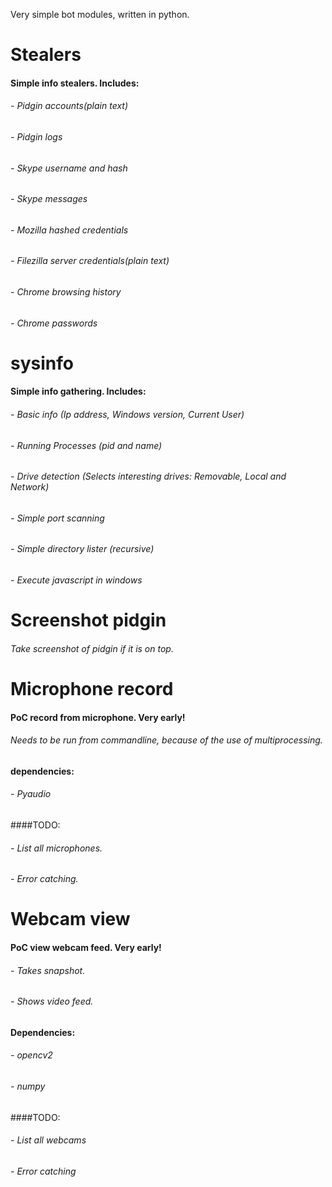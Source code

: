 Very simple bot modules, written in python.

Stealers
========
#### Simple info stealers. Includes:
###### -  Pidgin accounts(plain text)
###### -  Pidgin logs
###### -  Skype username and hash
###### -  Skype messages
###### -  Mozilla hashed credentials
###### -  Filezilla server credentials(plain text)
###### -  Chrome browsing history
###### -  Chrome passwords

sysinfo
=======

#### Simple info gathering. Includes:
###### - Basic info (Ip address, Windows version, Current User)
###### - Running Processes (pid and name)
###### - Drive detection (Selects interesting drives: Removable, Local and Network)
###### - Simple port scanning 
###### - Simple directory lister (recursive)
###### - Execute javascript in windows

Screenshot pidgin
=================

###### Take screenshot of pidgin if it is on top.

Microphone record
=================

#### PoC record from microphone. Very early!

###### Needs to be run from commandline, because of the use of multiprocessing.


#### dependencies:
###### - Pyaudio


####TODO:
###### - List all microphones.
###### - Error catching.

Webcam view
=================

#### PoC view webcam feed. Very early!

###### - Takes snapshot.
###### - Shows video feed.

#### Dependencies:
###### - opencv2
###### - numpy

####TODO:
###### - List all webcams
###### - Error catching